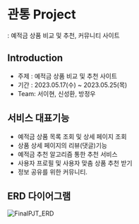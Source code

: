 # 관통 Project
: 예적금 상품 비교 및 추천, 커뮤니티 사이트

## Introduction
- 주제 : 예적금 상품 비교 및 추천 사이트
- 기간 : 2023.05.17(수) ~ 2023.05.25(목)
- Team: 서이현, 신성환, 방정우

## 서비스 대표기능
- 예적금 상품 목록 조회 및 상세 페이지 조회
- 상품 상세 페이지의 리뷰(댓글)기능
- 예적금 추천 알고리즘 통한 추천 서비스
- 사용자 프로필 및 사용자 맞춤 상품 추천 받기
- 정보 공유를 위한 커뮤니티.

## ERD 다이어그램
![FinalPJT_ERD](https://github.com/I-HYEON/1-Project/assets/122415843/7ae2bb44-f9dd-4218-88da-aee74a80302c)
